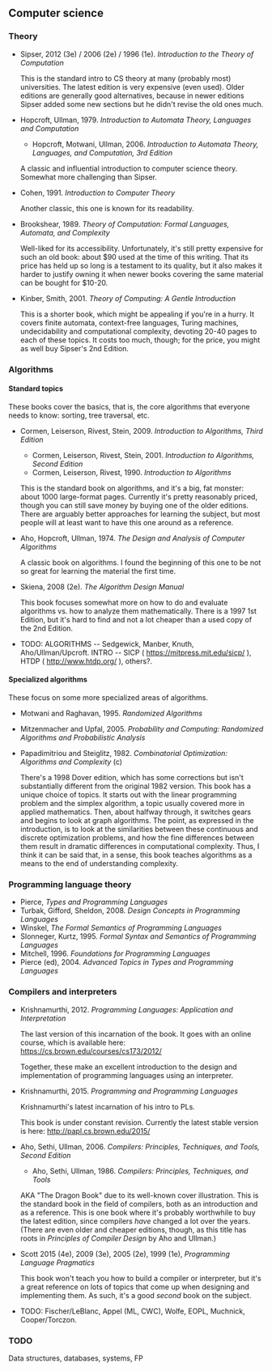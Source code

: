 ## Computer science

### Theory

* Sipser, 2012 (3e) / 2006 (2e) / 1996 (1e). *Introduction to the Theory of Computation*

  This is the standard intro to CS theory at many (probably most) universities.
  The latest edition is very expensive (even used). Older editions are generally
  good alternatives, because in newer editions Sipser added some new sections
  but he didn't revise the old ones much.

* Hopcroft, Ullman, 1979. *Introduction to Automata Theory, Languages and Computation*
  * Hopcroft, Motwani, Ullman, 2006. *Introduction to Automata Theory, Languages, and Computation, 3rd Edition*

  A classic and influential introduction to computer science theory. Somewhat more challenging than Sipser.

* Cohen, 1991. *Introduction to Computer Theory*

  Another classic, this one is known for its readability.

* Brookshear, 1989. *Theory of Computation: Formal Languages, Automata, and Complexity*

  Well-liked for its accessibility. Unfortunately, it's still pretty expensive for such an old book:
  about $90 used at the time of this writing. That its price has held up so long is a testament to its
  quality, but it also makes it harder to justify owning it when newer books covering the same material
  can be bought for $10-20.

* Kinber, Smith, 2001. *Theory of Computing: A Gentle Introduction*

  This is a shorter book, which might be appealing if you're in a hurry.
  It covers finite automata, context-free languages, Turing machines, undecidability
  and computational complexity, devoting 20-40 pages to each of these topics.
  It costs too much, though; for the price, you might as well buy Sipser's 2nd Edition.

### Algorithms

#### Standard topics

These books cover the basics, that is, the core algorithms that everyone needs to know: sorting, tree traversal, etc.

* Cormen, Leiserson, Rivest, Stein, 2009. *Introduction to Algorithms, Third Edition*

  * Cormen, Leiserson, Rivest, Stein, 2001. *Introduction to Algorithms, Second Edition*
  * Cormen, Leiserson, Rivest, 1990. *Introduction to Algorithms*
  
  This is the standard book on algorithms, and it's a big, fat monster: about 1000 large-format pages.
  Currently it's pretty reasonably priced, though you can still save money by buying one of the older
  editions. There are arguably better approaches for learning the subject, but most people will at
  least want to have this one around as a reference.

* Aho, Hopcroft, Ullman, 1974. *The Design and Analysis of Computer Algorithms*

  A classic book on algorithms. I found the beginning of this one to be not so great for
  learning the material the first time.

* Skiena, 2008 (2e). *The Algorithm Design Manual*

  This book focuses somewhat more on how to do and evaluate algorithms vs. how to analyze them mathematically. There is a 1997 1st Edition, but it's hard to find and not a lot cheaper than a used copy of the 2nd Edition.

* TODO: ALGORITHMS -- Sedgewick, Manber, Knuth, Aho/Ullman/Upcroft. INTRO -- SICP ( https://mitpress.mit.edu/sicp/ ), HTDP ( http://www.htdp.org/ ), others?.

#### Specialized algorithms

These focus on some more specialized areas of algorithms.

* Motwani and Raghavan, 1995. *Randomized Algorithms*
* Mitzenmacher and Upfal, 2005. *Probability and Computing: Randomized Algorithms and Probabilistic Analysis*

* Papadimitriou and Steiglitz, 1982. *Combinatorial Optimization: Algorithms and Complexity* (c)

  There's a 1998 Dover edition, which has some corrections but isn't substantially different from the original 1982 version. This book has a unique choice of topics. It starts out with the linear programming problem and the simplex algorithm, a topic usually covered more in applied mathematics. Then, about halfway through, it switches gears and begins to look at graph algorithms. The point, as expressed in the introduction, is to look at the similarities between these continuous and discrete optimization problems, and how the fine differences between them result in dramatic differences in computational complexity. Thus, I think it can be said that, in a sense, this book teaches algorithms as a means to the end of understanding complexity.

### Programming language theory

* Pierce, *Types and Programming Languages*
* Turbak, Gifford, Sheldon, 2008. *Design Concepts in Programming Languages*
* Winskel, *The Formal Semantics of Programming Languages*
* Slonneger, Kurtz, 1995. *Formal Syntax and Semantics of Programming Languages*
* Mitchell, 1996. *Foundations for Programming Languages*
* Pierce (ed), 2004. *Advanced Topics in Types and Programming Languages*

### Compilers and interpreters

* Krishnamurthi, 2012. *Programming Languages: Application and Interpretation*

  The last version of this incarnation of the book. It goes with an online course, which is available here: https://cs.brown.edu/courses/cs173/2012/
  
  Together, these make an excellent introduction to the design and implementation of programming languages using an interpreter.

* Krishnamurthi, 2015. *Programming and Programming Languages*

  Krishnamurthi's latest incarnation of his intro to PLs.

  This book is under constant revision. Currently the latest stable version is here:
  http://papl.cs.brown.edu/2015/

* Aho, Sethi, Ullman, 2006. *Compilers: Principles, Techniques, and Tools, Second Edition*

  * Aho, Sethi, Ullman, 1986. *Compilers: Principles, Techniques, and Tools*

  AKA "The Dragon Book" due to its well-known cover illustration.
  This is the standard book in the field of compilers, both as an introduction and as a reference.
  This is one book where it's probably worthwhile to buy the latest edition, since compilers
  *have* changed a lot over the years. (There are even older and cheaper editions, though, as this
  title has roots in *Principles of Compiler Design* by Aho and Ullman.)

* Scott 2015 (4e), 2009 (3e), 2005 (2e), 1999 (1e), *Programming Language Pragmatics*

  This book won't teach you how to build a compiler or interpreter, but it's a great reference on
  lots of topics that come up when designing and implementing them. As such, it's a good *second*
  book on the subject.

* TODO: Fischer/LeBlanc, Appel (ML, CWC), Wolfe, EOPL, Muchnick, Cooper/Torczon.

### TODO

Data structures, databases, systems, FP
